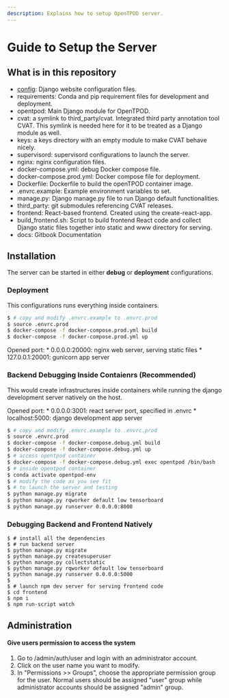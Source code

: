 ```yaml
---
description: Explains how to setup OpenTPOD server.
---
```


# Guide to Setup the Server

## What is in this repository

* [config](../config): Django website configuration files.
* requirements: Conda and pip requirement files for development and deployment.
* opentpod: Main Django module for OpenTPOD.
* cvat: a symlink to third_party/cvat. Integrated third party annotation tool CVAT. This symlink is needed here for it to be treated as a Django module as well.
* keys: a keys directory with an empty module to make CVAT behave nicely.
* supervisord: supervisord configurations to launch the server.
* nginx: nginx configuration files.
* docker-compose.yml: debug Docker compose file.
* docker-compose.prod.yml: Docker compose file for deployment.
* Dockerfile: Dockerfile to build the openTPOD container image.
* .envrc.example: Example environment variables to set.
* manage.py: Django manage.py file to run Django default functionalities.
* third_party: git submodules referencing CVAT releases.
* frontend: React-based frontend. Created using the create-react-app.
* build_frontend.sh: Script to build frontend React code and collect Django
  static files together into static and www directory for serving.
* docs: Gitbook Documentation

## Installation

The server can be started in either **debug** or **deployment** configurations.

### Deployment

This configurations runs everything inside containers.

```bash
$ # copy and modify .envrc.example to .envrc.prod
$ source .envrc.prod
$ docker-compose -f docker-compose.prod.yml build
$ docker-compose -f docker-compose.prod.yml up
```

Opened port:
    * 0.0.0.0:20000: nginx web server, serving static files
    * 127.0.0.1:20001: gunicorn app server

### Backend Debugging Inside Contaienrs (Recommended)

This would create infrastructures inside containers while running the django
development server natively on the host.

Opened port:
    * 0.0.0.0:3001: react server port, specified in .envrc
    * localhost:5000: django development app server

```bash
$ # copy and modify .envrc.example to .envrc.prod
$ source .envrc.prod
$ docker-compose -f docker-compose.debug.yml build
$ docker-compose -f docker-compose.debug.yml up
$ # access opentpod container
$ docker-compose -f docker-compose.debug.yml exec opentpod /bin/bash
$ # inside opentpod container
$ conda activate opentpod-env
$ # modify the code as you see fit
$ # to launch the server and testing
$ python manage.py migrate
$ python manage.py rqworker default low tensorboard
$ python manage.py runserver 0.0.0.0:8000
```

### Debugging Backend and Frontend Natively 
```
$ # install all the dependencies
$ # run backend server
$ python manage.py migrate
$ python manage.py createsuperuser
$ python manage.py collectstatic
$ python manage.py rqworker default low tensorboard
$ python manage.py runserver 0.0.0.0:5000
$
$ # launch npm dev server for serving frontend code
$ cd frontend
$ npm i
$ npm run-script watch
```

## Administration

#### Give users permission to access the system

1. Go to /admin/auth/user and login with an administrator account.
2. Click on the user name you want to modify.
3. In "Permissions >> Groups", choose the appropriate permission group for the user. Normal users should be assigned "user" group while administrator accounts should be assigned "admin" group.
